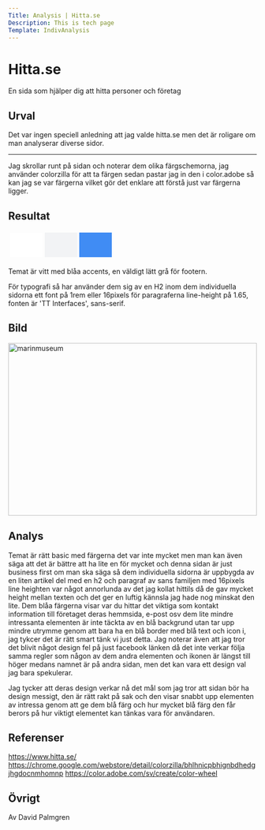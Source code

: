 ```yaml
---
Title: Analysis | Hitta.se
Description: This is tech page
Template: IndivAnalysis
---
```


Hitta.se
=======================

En sida som hjälper dig att hitta personer och företag

Urval
-----------------------

Det var ingen speciell anledning att jag valde hitta.se men det är roligare om man analyserar diverse sidor.

-----------------------

Jag skrollar runt på sidan och noterar dem olika färgschemorna, jag använder colorzilla för att ta färgen sedan pastar jag in den i color.adobe så kan jag se var färgerna vilket gör det enklare att förstå just var färgerna ligger.

Resultat
-----------------------
<table style="border-spacing: 4px; border-collapse: separate">
<tr>
<td style="height: 50px; width: 50px; background-color: #FFFFFF">
<td style="height: 50px; width: 50px; background-color: #F2F3F5">
<td style="height: 50px; width: 50px; background-color: #408CF4">
</tr>
</table>
Temat är vitt med blåa accents, en väldigt lätt grå för footern.

För typografi så har använder dem sig av en H2 inom dem individuella sidorna ett font på 1rem eller 16pixels för paragraferna line-height på 1.65, fonten är 'TT Interfaces', sans-serif.

Bild
-----------------------
<a href="../assets/img/hitta.png"><img src="../assets/img/hitta.png" alt="marinmuseum" width="100%" height="350"></a>

Analys
-----------------------
Temat är rätt basic med färgerna det var inte mycket men man kan även säga att det är bättre att ha lite en för mycket och denna sidan är just business first om man ska säga så dem individuella sidorna är uppbygda av en liten artikel del med en h2 och paragraf av sans familjen med 16pixels line heighten var något annorlunda av det jag kollat hittils då de gav mycket height mellan texten och det ger en luftig kännsla jag hade nog minskat den lite. Dem blåa färgerna visar var du hittar det viktiga som kontakt information till företaget deras hemmsida, e-post osv dem lite mindre intressanta elementen är inte täckta av en blå backgrund utan tar upp mindre utrymme genom att bara ha en blå border med blå text och icon i, jag tykcer det är rätt smart tänk vi just detta. Jag noterar även att jag tror det blivit något design fel på just facebook länken då det inte verkar följa samma regler som någon av dem andra elementen och ikonen är längst till höger medans namnet är på andra sidan, men det kan vara ett design val jag bara spekulerar.

Jag tycker att deras design verkar nå det mål som jag tror att sidan bör ha design messigt, den är rätt rakt på sak och den visar snabbt upp elementen av intressa genom att ge dem blå färg och hur mycket blå färg den får berors på hur viktigt elementet kan tänkas vara för användaren.


Referenser
-----------------------
https://www.hitta.se/
https://chrome.google.com/webstore/detail/colorzilla/bhlhnicpbhignbdhedgjhgdocnmhomnp
https://color.adobe.com/sv/create/color-wheel

Övrigt
-----------------------

Av David Palmgren